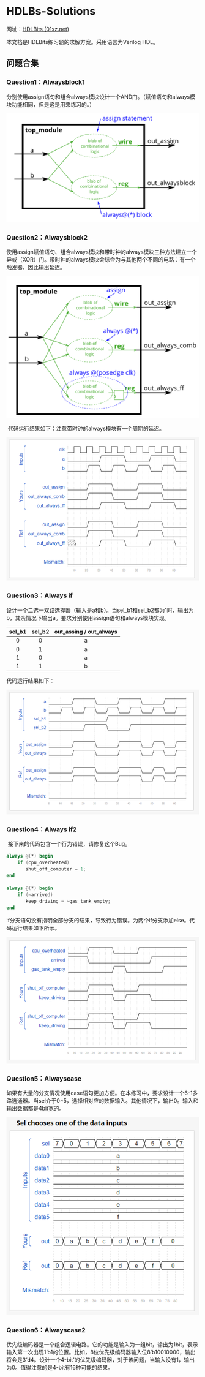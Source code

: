 # HDLBs-Solutions

网址：[HDLBits (01xz.net)](https://hdlbits.01xz.net/wiki/Main_Page)

本文档是HDLBits练习题的求解方案。采用语言为Verilog HDL。

## 问题合集

### Question1：Alwaysblock1

​	分别使用assign语句和组合always模块设计一个AND门。（赋值语句和always模块功能相同，但是这是用来练习的。）

![HDLBs-Solutions/Alwaysblock1.png at main · opopjeff/HDLBs-Solutions (github.com)](https://github.com/opopjeff/HDLBs-Solutions/blob/main/pictures/Alwaysblock1.png)



### Question2：Alwaysblock2

​		使用assign赋值语句、组合always模块和带时钟的always模块三种方法建立一个异或（XOR）门。带时钟的always模块会综合为与其他两个不同的电路：有一个触发器，因此输出延迟。

![HDLBs-Solutions/Alwaysblock2.png at main · opopjeff/HDLBs-Solutions (github.com)](https://github.com/opopjeff/HDLBs-Solutions/blob/main/pictures/Alwaysblock2.png)

​		代码运行结果如下：注意带时钟的always模块有一个周期的延迟。

![HDLBs-Solutions/Alwaysblock2(2).png at main · opopjeff/HDLBs-Solutions (github.com)](https://github.com/opopjeff/HDLBs-Solutions/blob/main/pictures/Alwaysblock2(2).png)

### Question3：Always if

​		设计一个二选一双路选择器（输入是a和b）。当sel_b1和sel_b2都为1时，输出为b，其余情况下输出a。要求分别使用assign语句和always模块实现。

| sel_b1 | sel_b2 | out_assing / out_always |
| :----: | :----: | :---------------------: |
|   0    |   0    |            a            |
|   0    |   1    |            a            |
|   1    |   0    |            a            |
|   1    |   1    |            b            |

代码运行结果如下：

![HDLBs-Solutions/AlwaysIF.png at main · opopjeff/HDLBs-Solutions (github.com)](https://github.com/opopjeff/HDLBs-Solutions/blob/main/pictures/AlwaysIF.png)



### Question4：Always if2

​		接下来的代码包含一个行为错误，请修复这个Bug。

```verilog
always @(*) begin
    if (cpu_overheated)
       shut_off_computer = 1;
end

always @(*) begin
    if (~arrived)
       keep_driving = ~gas_tank_empty;
end
```

​		if分支语句没有指明全部分支的结果，导致行为错误。为两个if分支添加else。代码运行结果如下所示。

![HDLBs-Solutions/Alwaysif2.png at main · opopjeff/HDLBs-Solutions (github.com)](https://github.com/opopjeff/HDLBs-Solutions/blob/main/pictures/Alwaysif2.png)



### Question5：Alwayscase

​		如果有大量的分支情况使用case语句更加方便。在本练习中，要求设计一个6-1多路选通器。当sel介于0~5，选择相对应的数据输入。其他情况下，输出0。输入和输出数据都是4bit宽的。

![HDLBs-Solutions/Alwayscase.png at main · opopjeff/HDLBs-Solutions (github.com)](https://github.com/opopjeff/HDLBs-Solutions/blob/main/pictures/Alwayscase.png)



### Question6：Alwayscase2

​		优先级编码器是一个组合逻辑电路。它的功能是输入为一组bit，输出为1bit，表示输入第一次出现1‘b1的位置。比如，8位优先级编码器输入位8’b10010000，输出将会是3‘d4。设计一个4-bit'的优先级编码器，对于该问题，当输入没有1，输出为0。值得注意的是4-bit有16种可能的结果。





